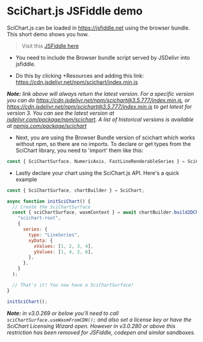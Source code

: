 # SciChart.js JSFiddle demo

SciChart.js can be loaded in https://jsfiddle.net using the browser bundle. This short demo shows you how.

> Visit this [JSFiddle here](https://jsfiddle.net/gh/get/library/pure/ABTSoftware/SciChart.JS.Examples/tree/master/Sandbox/demo-js-fiddle/)

- You need to include the Browser bundle script served by JSDelivr into jsfiddle.

- Do this by clicking +Resources and adding this link: https://cdn.jsdelivr.net/npm/scichart/index.min.js

_**Note:** link above will always return the latest version. For a specific version you can do https://cdn.jsdelivr.net/npm/scichart@3.5.777/index.min.js, or https://cdn.jsdelivr.net/npm/scichart@3.5.777/index.min.js to get latest for version 3. You can see the latest version at [jsdelivr.com/package/npm/scichart](https://www.jsdelivr.com/package/npm/scichart). A list of historical versions is available at [npmjs.com/package/scichart](https://www.npmjs.com/package/scichart?activeTab=versions)_

- Next, you are using the Browser Bundle version of scichart which works without npm, so there are no imports. To declare or get types from the SciChart library, you need to 'import' them like this:

```javascript
const { SciChartSurface, NumericAxis, FastLineRenderableSeries } = SciChart;
```

- Lastly declare your chart using the SciChart.js API. Here's a quick example

```javascript
const { SciChartSurface, chartBuilder } = SciChart;

async function initSciChart() {
  // Create the SciChartSurface
  const { sciChartSurface, wasmContext } = await chartBuilder.build2DChart(
    "scichart-root",
    {
      series: {
        type: "LineSeries",
        xyData: {
          xValues: [1, 2, 3, 4],
          yValues: [1, 4, 2, 6],
        },
      },
    }
  );

  // That's it! You now have a SciChartSurface!
}

initSciChart();
```

_**Note:** in v3.0.269 or below you'll need to call `sciChartSurface.useWasmFromCDN();` and also set a license key or have the SciChart Licensing Wizard open. However in v3.0.280 or above this restriction has been removed for JSFiddle, codepen and similar sandboxes._
